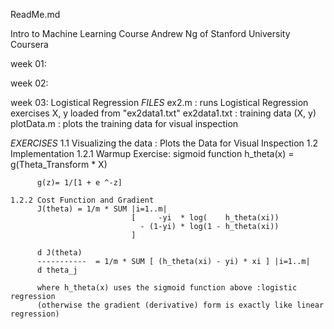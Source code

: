 ReadMe.md

Intro to Machine Learning Course
Andrew Ng of Stanford University
Coursera

week 01:

week 02:

week 03: Logistical Regression
  _FILES_
  ex2.m         : runs Logistical Regression exercises
    X, y loaded from "ex2data1.txt"
  ex2data1.txt  : training data (X, y)
  plotData.m    : plots the training data for visual inspection

  _EXERCISES_
  1.1 Visualizing the data  : Plots the Data for Visual Inspection
  1.2 Implementation
    1.2.1 Warmup Exercise: sigmoid function 
          h_theta(x) = g(Theta_Transform * X)

          g(z)= 1/[1 + e ^-z]

    1.2.2 Cost Function and Gradient
          J(theta) = 1/m * SUM |i=1..m|
                               [     -yi  * log(    h_theta(xi)) 
                                 - (1-yi) * log(1 - h_theta(xi))
                               ]

          d J(theta)
          -----------  = 1/m * SUM [ (h_theta(xi) - yi) * xi ] |i=1..m|
          d theta_j   

          where h_theta(x) uses the sigmoid function above :logistic regression
          (otherwise the gradient (derivative) form is exactly like linear regression)


